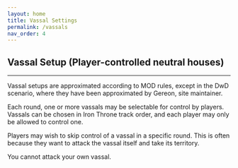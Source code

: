 ```yaml
---
layout: home
title: Vassal Settings
permalink: /vassals
nav_order: 4
---
```


## Vassal Setup (Player-controlled neutral houses)

---
Vassal setups are approximated according to MOD rules, except in the DwD scenario, where they have been approximated by Gereon, site maintainer.


Each round, one or more vassals may be selectable for control by players. Vassals can be chosen in Iron Throne track order, and each player may only be allowed to control one.


Players may wish to skip control of a vassal in a specific round. This is often because they want to attack the vassal itself and take its territory.


You cannot attack your own vassal.